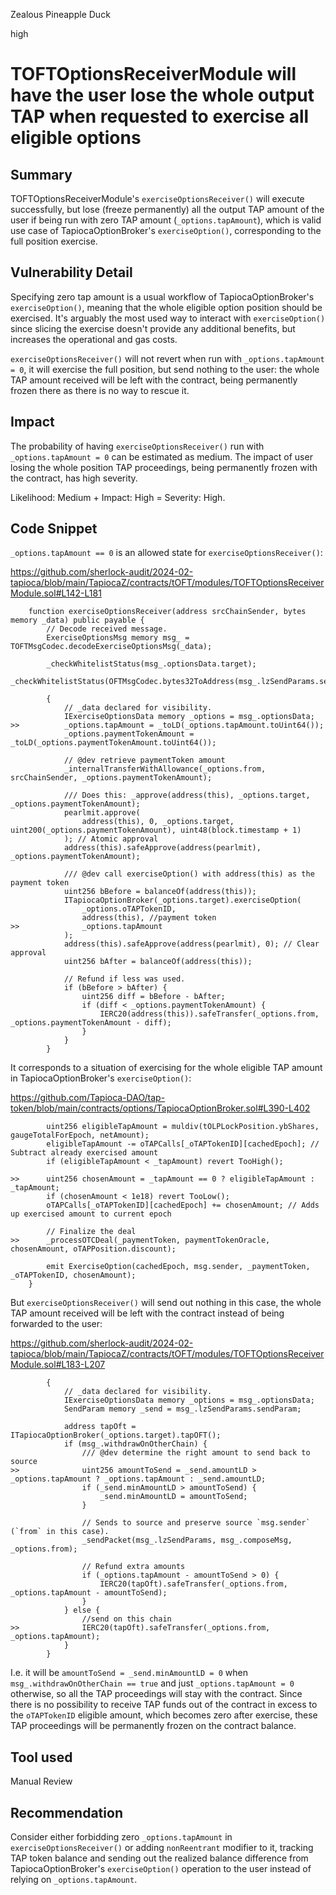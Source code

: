 Zealous Pineapple Duck

high

# TOFTOptionsReceiverModule will have the user lose the whole output TAP when requested to exercise all eligible options

## Summary

TOFTOptionsReceiverModule's `exerciseOptionsReceiver()` will execute successfully, but lose (freeze permanently) all the output TAP amount of the user if being run with zero TAP amount (`_options.tapAmount`), which is valid use case of TapiocaOptionBroker's `exerciseOption()`, corresponding to the full position exercise.

## Vulnerability Detail

Specifying zero tap amount is a usual workflow of TapiocaOptionBroker's `exerciseOption()`, meaning that the whole eligible option position should be exercised. It's arguably the most used way to interact with `exerciseOption()` since slicing the exercise doesn't provide any additional benefits, but increases the operational and gas costs.

`exerciseOptionsReceiver()` will not revert when run with `_options.tapAmount = 0`, it will exercise the full position, but send nothing to the user: the whole TAP amount received will be left with the contract, being permanently frozen there as there is no way to rescue it.

## Impact

The probability of having `exerciseOptionsReceiver()` run with `_options.tapAmount = 0` can be estimated as medium. The impact of user losing the whole position TAP proceedings, being permanently frozen with the contract, has high severity.

Likelihood: Medium + Impact: High = Severity: High.

## Code Snippet

`_options.tapAmount == 0` is an allowed state for `exerciseOptionsReceiver()`:

https://github.com/sherlock-audit/2024-02-tapioca/blob/main/TapiocaZ/contracts/tOFT/modules/TOFTOptionsReceiverModule.sol#L142-L181

```solidity
    function exerciseOptionsReceiver(address srcChainSender, bytes memory _data) public payable {
        // Decode received message.
        ExerciseOptionsMsg memory msg_ = TOFTMsgCodec.decodeExerciseOptionsMsg(_data);

        _checkWhitelistStatus(msg_.optionsData.target);
        _checkWhitelistStatus(OFTMsgCodec.bytes32ToAddress(msg_.lzSendParams.sendParam.to));

        {
            // _data declared for visibility.
            IExerciseOptionsData memory _options = msg_.optionsData;
>>          _options.tapAmount = _toLD(_options.tapAmount.toUint64());
            _options.paymentTokenAmount = _toLD(_options.paymentTokenAmount.toUint64());

            // @dev retrieve paymentToken amount
            _internalTransferWithAllowance(_options.from, srcChainSender, _options.paymentTokenAmount);

            /// Does this: _approve(address(this), _options.target, _options.paymentTokenAmount);
            pearlmit.approve(
                address(this), 0, _options.target, uint200(_options.paymentTokenAmount), uint48(block.timestamp + 1)
            ); // Atomic approval
            address(this).safeApprove(address(pearlmit), _options.paymentTokenAmount);

            /// @dev call exerciseOption() with address(this) as the payment token
            uint256 bBefore = balanceOf(address(this));
            ITapiocaOptionBroker(_options.target).exerciseOption(
                _options.oTAPTokenID,
                address(this), //payment token
>>              _options.tapAmount
            );
            address(this).safeApprove(address(pearlmit), 0); // Clear approval
            uint256 bAfter = balanceOf(address(this));

            // Refund if less was used.
            if (bBefore > bAfter) {
                uint256 diff = bBefore - bAfter;
                if (diff < _options.paymentTokenAmount) {
                    IERC20(address(this)).safeTransfer(_options.from, _options.paymentTokenAmount - diff);
                }
            }
        }
```


It corresponds to a situation of exercising for the whole eligible TAP amount in TapiocaOptionBroker's `exerciseOption()`:

https://github.com/Tapioca-DAO/tap-token/blob/main/contracts/options/TapiocaOptionBroker.sol#L390-L402

```solidity
        uint256 eligibleTapAmount = muldiv(tOLPLockPosition.ybShares, gaugeTotalForEpoch, netAmount);
        eligibleTapAmount -= oTAPCalls[_oTAPTokenID][cachedEpoch]; // Subtract already exercised amount
        if (eligibleTapAmount < _tapAmount) revert TooHigh();

>>      uint256 chosenAmount = _tapAmount == 0 ? eligibleTapAmount : _tapAmount;
        if (chosenAmount < 1e18) revert TooLow();
        oTAPCalls[_oTAPTokenID][cachedEpoch] += chosenAmount; // Adds up exercised amount to current epoch

        // Finalize the deal
>>      _processOTCDeal(_paymentToken, paymentTokenOracle, chosenAmount, oTAPPosition.discount);

        emit ExerciseOption(cachedEpoch, msg.sender, _paymentToken, _oTAPTokenID, chosenAmount);
    }

```

But `exerciseOptionsReceiver()` will send out nothing in this case, the whole TAP amount received will be left with the contract instead of being forwarded to the user:

https://github.com/sherlock-audit/2024-02-tapioca/blob/main/TapiocaZ/contracts/tOFT/modules/TOFTOptionsReceiverModule.sol#L183-L207

```solidity
        {
            // _data declared for visibility.
            IExerciseOptionsData memory _options = msg_.optionsData;
            SendParam memory _send = msg_.lzSendParams.sendParam;

            address tapOft = ITapiocaOptionBroker(_options.target).tapOFT();
            if (msg_.withdrawOnOtherChain) {
                /// @dev determine the right amount to send back to source
>>              uint256 amountToSend = _send.amountLD > _options.tapAmount ? _options.tapAmount : _send.amountLD;
                if (_send.minAmountLD > amountToSend) {
                    _send.minAmountLD = amountToSend;
                }

                // Sends to source and preserve source `msg.sender` (`from` in this case).
                _sendPacket(msg_.lzSendParams, msg_.composeMsg, _options.from);

                // Refund extra amounts
                if (_options.tapAmount - amountToSend > 0) {
                    IERC20(tapOft).safeTransfer(_options.from, _options.tapAmount - amountToSend);
                }
            } else {
                //send on this chain
>>              IERC20(tapOft).safeTransfer(_options.from, _options.tapAmount);
            }
        }
```

I.e. it will be `amountToSend = _send.minAmountLD = 0` when `msg_.withdrawOnOtherChain == true` and just `_options.tapAmount = 0` otherwise, so all the TAP proceedings will stay with the contract. Since there is no possibility to receive TAP funds out of the contract in excess to the `oTAPTokenID` eligible amount, which becomes zero after exercise, these TAP proceedings will be permanently frozen on the contract balance.

## Tool used

Manual Review

## Recommendation

Consider either forbidding zero `_options.tapAmount` in `exerciseOptionsReceiver()` or adding `nonReentrant` modifier to it, tracking TAP token balance and sending out the realized balance difference from TapiocaOptionBroker's `exerciseOption()` operation to the user instead of relying on `_options.tapAmount`.